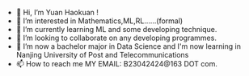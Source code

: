 
- 👋 Hi, I’m Yuan Haokuan !
- 👀 I’m interested in Mathematics,ML,RL......(formal)
- 🌱 I’m currently learning ML and some developing technique.
- 💞️ I’m looking to collaborate on any developing programmes.
- 🍉 I’m now a bachelor major in Data Science and I'm now learning in Nanjing University of Post and Telecommunications
- 📫 How to reach me MY EMAIL: B23042424@163 DOT com.

<!---
WilbertYuan/WilbertYuan is a ✨ special ✨ repository because its `README.md` (this file) appears on your GitHub profile.
You can click the Preview link to take a look at your changes.
--->
